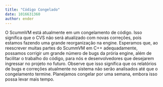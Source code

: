 ```yaml
---
title: "Código Congelado"
date: 1016631360
author: ender
---
```


O ScummVM está atualmente em um congelamento de código. Isso significa que o CVS não será atualizado com novas correções, pois estamos fazendo uma grande reorganização na engine. Esperamos que, ao reescrever muitas partes do ScummVM em C++ adequadamente, possamos corrigir um grande número de bugs da prória engine, além de facilitar o trabalho do código, para nós e desenvolvedores que desejarem ingressar no projeto no futuro. Observe que isso significa que os relatórios de bugs e correções atualmente no sistema não serão analisados até que o congelamento termine. Planejamos congelar por uma semana, embora isso possa levar mais tempo.
